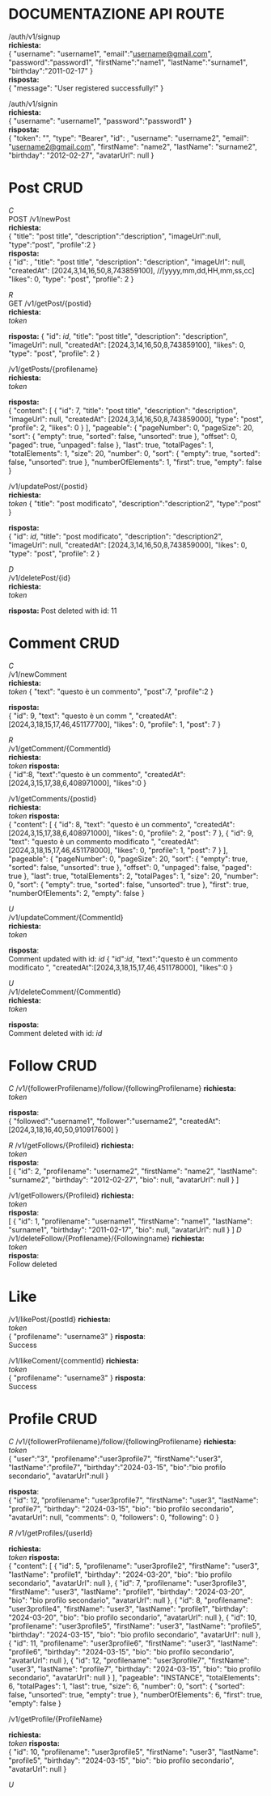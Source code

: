 # DOCUMENTAZIONE API ROUTE

/auth/v1/signup <br>
**richiesta:**<br>
{
"username": "username1",
"email":"username@gmail.com",
"password":"password1",
"firstName":"name1",
"lastName":"surname1",
"birthday":"2011-02-17"
}<br>
**risposta:**<br>
{
"message": "User registered successfully!"
}

/auth/v1/signin<br>
**richiesta:**<br>
{
"username": "username1",
"password":"password1"
}<br>
**risposta:**<br>
{
"token": "<token>",
"type": "Bearer",
"id": <id>,
"username": "username2",
"email": "username2@gmail.com",
"firstName": "name2",
"lastName": "surname2",
"birthday": "2012-02-27",
"avatarUrl": null
}

# Post CRUD

_C_<br>
POST
/v1/newPost <br>
**richiesta:** <br>
{
"title": "post title",
"description":"description",
"imageUrl":null,
"type":"post",
"profile":2
}<br>
**risposta:**<br>
{
"id": <id>,
"title": "post title",
"description": "description",
"imageUrl": null,
"createdAt": [2024,3,14,16,50,8,743859100], //[yyyy,mm,dd,HH,mm,ss,cc]
"likes": 0,
"type": "post",
"profile": 2
}

_R_ <br>
GET
/v1/getPost/{postid} <br>
**richiesta:** <br>
_token_

**risposta:**
{
"id": _id_,
"title": "post title",
"description": "description",
"imageUrl": null,
"createdAt": [2024,3,14,16,50,8,743859100],
"likes": 0,
"type": "post",
"profile": 2
}

/v1/getPosts/{profilename} <br>
**richiesta:** <br>
_token_

**risposta:**<br>
{
"content": [
{
"id": 7,
"title": "post title",
"description": "description",
"imageUrl": null,
"createdAt": [2024,3,14,16,50,8,743859000],
"type": "post",
"profile": 2,
"likes": 0
}
],
"pageable": {
"pageNumber": 0,
"pageSize": 20,
"sort": {
"empty": true,
"sorted": false,
"unsorted": true
},
"offset": 0,
"paged": true,
"unpaged": false
},
"last": true,
"totalPages": 1,
"totalElements": 1,
"size": 20,
"number": 0,
"sort": {
"empty": true,
"sorted": false,
"unsorted": true
},
"numberOfElements": 1,
"first": true,
"empty": false
}

/v1/updatePost/{postid} <br>
**richiesta:** <br>
_token_
{
"title": "post modificato",
"description":"description2",
"type":"post"
}

**risposta:**<br>
{
"id": _id_,
"title": "post modificato",
"description": "description2",
"imageUrl": null,
"createdAt": [2024,3,14,16,50,8,743859000],
"likes": 0,
"type": "post",
"profile": 2
}

_D_ <br>
/v1/deletePost/{id} <br>
**richiesta:** <br>
_token_

**risposta:**
Post deleted with id: 11

# Comment CRUD

_C_ <br>
/v1/newComment <br>
**richiesta:** <br>
_token_
{
"text": "questo è un commento",
"post":7,
"profile":2
}

**risposta:** <br>
{
"id": 9,
"text": "questo è un comm ",
"createdAt": [2024,3,18,15,17,46,451177700],
"likes": 0,
"profile": 1,
"post": 7
}

_R_ <br>
/v1/getComment/{CommentId}<br>
**richiesta:** <br>
_token_
**risposta:** <br>
{
"id":8,
"text":"questo è un commento",
"createdAt":[2024,3,15,17,38,6,408971000],
"likes":0
}

/v1/getComments/{postid}<br>
**richiesta:** <br>
_token_
**risposta:** <br>
{
"content": [
{
"id": 8,
"text": "questo è un commento",
"createdAt": [2024,3,15,17,38,6,408971000],
"likes": 0,
"profile": 2,
"post": 7
},
{
"id": 9,
"text": "questo è un commento modificato ",
"createdAt": [2024,3,18,15,17,46,451178000],
"likes": 0,
"profile": 1,
"post": 7
}
],
"pageable": {
"pageNumber": 0,
"pageSize": 20,
"sort": {
"empty": true,
"sorted": false,
"unsorted": true
},
"offset": 0,
"unpaged": false,
"paged": true
},
"last": true,
"totalElements": 2,
"totalPages": 1,
"size": 20,
"number": 0,
"sort": {
"empty": true,
"sorted": false,
"unsorted": true
},
"first": true,
"numberOfElements": 2,
"empty": false
}

_U_ <br>
/v1/updateComment/{CommentId}<br>
**richiesta:** <br>
_token_

**risposta**: <br>
Comment updated with id: _id_
{
"id":_id_,
"text":"questo è un commento modificato ",
"createdAt":[2024,3,18,15,17,46,451178000],
"likes":0
}

_U_ <br>
/v1/deleteComment/{CommentId}<br>
**richiesta:** <br>
_token_

**risposta**: <br>
Comment deleted with id: _id_

# Follow CRUD

_C_
/v1/{followerProfilename}/follow/{followingProfilename}
**richiesta:** <br>
_token_<br>

**risposta**: <br>
{
"followed":"username1",
"follower":"username2",
"createdAt":[2024,3,18,16,40,50,910917600]
}

_R_
/v1/getFollows/{Profileid}
**richiesta:** <br>
_token_<br>
**risposta**: <br>
[
{
"id": 2,
"profilename": "username2",
"firstName": "name2",
"lastName": "surname2",
"birthday": "2012-02-27",
"bio": null,
"avatarUrl": null
}
]

/v1/getFollowers/{Profileid}
**richiesta:** <br>
_token_<br>
**risposta**: <br>
[
{
"id": 1,
"profilename": "username1",
"firstName": "name1",
"lastName": "surname1",
"birthday": "2011-02-17",
"bio": null,
"avatarUrl": null
}
]
_D_
/v1/deleteFollow/{Profilename}/{Followingname}
**richiesta:** <br>
_token_<br>
**risposta**: <br>
Follow deleted

# Like

/v1/likePost/{postId}
**richiesta:** <br>
_token_<br>
{
"profilename": "username3"
}
**risposta**: <br>
Success

/v1/likeComent/{commentId}
**richiesta:** <br>
_token_<br>
{
"profilename": "username3"
}
**risposta**: <br>
Success

# Profile CRUD

_C_
/v1/{followerProfilename}/follow/{followingProfilename}
**richiesta:** <br>
_token_<br>
{
"user":"3",
"profilename":"user3profile7",
"firstName":"user3",
"lastName":"profile7",
"birthday":"2024-03-15",
"bio":"bio profilo secondario",
"avatarUrl":null
}

**risposta**: <br>
{
"id": 12,
"profilename": "user3profile7",
"firstName": "user3",
"lastName": "profile7",
"birthday": "2024-03-15",
"bio": "bio profilo secondario",
"avatarUrl": null,
"comments": 0,
"followers": 0,
"following": 0
}

_R_
/v1/getProfiles/{userId}

**richiesta:**<br>
_token_
**risposta:** <br>
{
"content": [
{
"id": 5,
"profilename": "user3profile2",
"firstName": "user3",
"lastName": "profile1",
"birthday": "2024-03-20",
"bio": "bio profilo secondario",
"avatarUrl": null
},
{
"id": 7,
"profilename": "user3profile3",
"firstName": "user3",
"lastName": "profile1",
"birthday": "2024-03-20",
"bio": "bio profilo secondario",
"avatarUrl": null
},
{
"id": 8,
"profilename": "user3profile4",
"firstName": "user3",
"lastName": "profile1",
"birthday": "2024-03-20",
"bio": "bio profilo secondario",
"avatarUrl": null
},
{
"id": 10,
"profilename": "user3profile5",
"firstName": "user3",
"lastName": "profile5",
"birthday": "2024-03-15",
"bio": "bio profilo secondario",
"avatarUrl": null
},
{
"id": 11,
"profilename": "user3profile6",
"firstName": "user3",
"lastName": "profile6",
"birthday": "2024-03-15",
"bio": "bio profilo secondario",
"avatarUrl": null
},
{
"id": 12,
"profilename": "user3profile7",
"firstName": "user3",
"lastName": "profile7",
"birthday": "2024-03-15",
"bio": "bio profilo secondario",
"avatarUrl": null
}
],
"pageable": "INSTANCE",
"totalElements": 6,
"totalPages": 1,
"last": true,
"size": 6,
"number": 0,
"sort": {
"sorted": false,
"unsorted": true,
"empty": true
},
"numberOfElements": 6,
"first": true,
"empty": false
}

/v1/getProfile/{ProfileName}

**richiesta:**<br>
_token_
**risposta:** <br>
{
"id": 10,
"profilename": "user3profile5",
"firstName": "user3",
"lastName": "profile5",
"birthday": "2024-03-15",
"bio": "bio profilo secondario",
"avatarUrl": null
}

_U_
